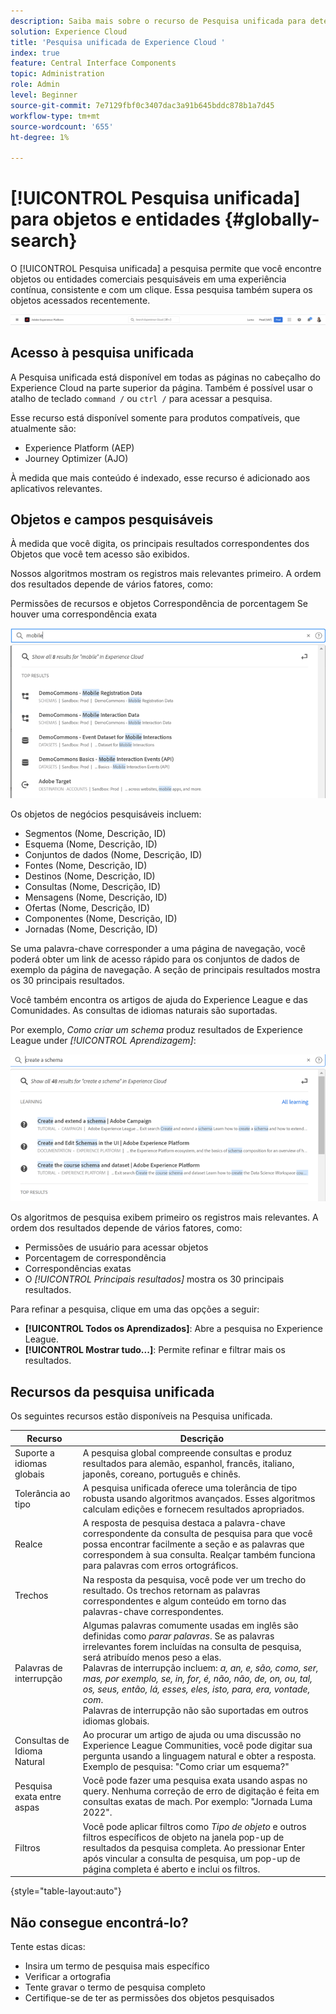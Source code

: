 ```yaml
---
description: Saiba mais sobre o recurso de Pesquisa unificada para determinados aplicativos no Experience Cloud.
solution: Experience Cloud
title: 'Pesquisa unificada de Experience Cloud '
index: true
feature: Central Interface Components
topic: Administration
role: Admin
level: Beginner
source-git-commit: 7e7129fbf0c3407dac3a91b645bddc878b1a7d45
workflow-type: tm+mt
source-wordcount: '655'
ht-degree: 1%

---
```



# [!UICONTROL Pesquisa unificada] para objetos e entidades {#globally-search}

O [!UICONTROL Pesquisa unificada] a pesquisa permite que você encontre objetos ou entidades comerciais pesquisáveis em uma experiência contínua, consistente e com um clique. Essa pesquisa também supera os objetos acessados recentemente.

![Pesquisar objetos e entidades globalmente](assets/platform-search.png)

## Acesso à pesquisa unificada

A Pesquisa unificada está disponível em todas as páginas no cabeçalho do Experience Cloud na parte superior da página. Também é possível usar o atalho de teclado `command /` ou `ctrl /` para acessar a pesquisa.

Esse recurso está disponível somente para produtos compatíveis, que atualmente são:

* Experience Platform (AEP)
* Journey Optimizer (AJO)

À medida que mais conteúdo é indexado, esse recurso é adicionado aos aplicativos relevantes.

## Objetos e campos pesquisáveis

À medida que você digita, os principais resultados correspondentes dos Objetos que você tem acesso são exibidos.

Nossos algoritmos mostram os registros mais relevantes primeiro. A ordem dos resultados depende de vários fatores, como:

Permissões de recursos e objetos Correspondência de porcentagem Se houver uma correspondência exata

![Pesquisa Unificada no Experience Cloud](assets/unified-search-results.png)

Os objetos de negócios pesquisáveis incluem:

* Segmentos (Nome, Descrição, ID)
* Esquema (Nome, Descrição, ID)
* Conjuntos de dados (Nome, Descrição, ID)
* Fontes (Nome, Descrição, ID)
* Destinos (Nome, Descrição, ID)
* Consultas (Nome, Descrição, ID)
* Mensagens (Nome, Descrição, ID)
* Ofertas (Nome, Descrição, ID)
* Componentes (Nome, Descrição, ID)
* Jornadas (Nome, Descrição, ID)

Se uma palavra-chave corresponder a uma página de navegação, você poderá obter um link de acesso rápido para os conjuntos de dados de exemplo da página de navegação. A seção de principais resultados mostra os 30 principais resultados.

Você também encontra os artigos de ajuda do Experience League e das Comunidades. As consultas de idiomas naturais são suportadas.

Por exemplo, _Como criar um schema_ produz resultados de Experience League under _[!UICONTROL Aprendizagem]_:

![Pesquisa Unificada na Ajuda do Experience Cloud](assets/unified-search-learning.png)

Os algoritmos de pesquisa exibem primeiro os registros mais relevantes. A ordem dos resultados depende de vários fatores, como:

* Permissões de usuário para acessar objetos
* Porcentagem de correspondência
* Correspondências exatas
* O _[!UICONTROL Principais resultados]_ mostra os 30 principais resultados.

Para refinar a pesquisa, clique em uma das opções a seguir:

* **[!UICONTROL Todos os Aprendizados]**: Abre a pesquisa no Experience League.
* **[!UICONTROL Mostrar tudo...]**: Permite refinar e filtrar mais os resultados.

## Recursos da pesquisa unificada

Os seguintes recursos estão disponíveis na Pesquisa unificada.

| Recurso | Descrição |
| ------- | ------- |
| Suporte a idiomas globais | A pesquisa global compreende consultas e produz resultados para alemão, espanhol, francês, italiano, japonês, coreano, português e chinês. |
| Tolerância ao tipo | A pesquisa unificada oferece uma tolerância de tipo robusta usando algoritmos avançados. Esses algoritmos calculam edições e fornecem resultados apropriados. |
| Realce | A resposta de pesquisa destaca a palavra-chave correspondente da consulta de pesquisa para que você possa encontrar facilmente a seção e as palavras que correspondem à sua consulta. Realçar também funciona para palavras com erros ortográficos. |
| Trechos | Na resposta da pesquisa, você pode ver um trecho do resultado. Os trechos retornam as palavras correspondentes e algum conteúdo em torno das palavras-chave correspondentes. |
| Palavras de interrupção | Algumas palavras comumente usadas em inglês são definidas como _parar palavras_. Se as palavras irrelevantes forem incluídas na consulta de pesquisa, será atribuído menos peso a elas. <br>Palavras de interrupção incluem: _a, an, e, são, como, ser, mas, por exemplo, se, in, for, é, não, não, de, on, ou, tal, os, seus, então, lá, esses, eles, isto, para, era, vontade, com_. <br>Palavras de interrupção não são suportadas em outros idiomas globais. |
| Consultas de Idioma Natural | Ao procurar um artigo de ajuda ou uma discussão no Experience League Communities, você pode digitar sua pergunta usando a linguagem natural e obter a resposta. Exemplo de pesquisa: &quot;Como criar um esquema?&quot; |
| Pesquisa exata entre aspas | Você pode fazer uma pesquisa exata usando aspas no query. Nenhuma correção de erro de digitação é feita em consultas exatas de mach. Por exemplo: &quot;Jornada Luma 2022&quot;. |
| Filtros | Você pode aplicar filtros como _Tipo de objeto_ e outros filtros específicos de objeto na janela pop-up de resultados da pesquisa completa. Ao pressionar Enter após vincular a consulta de pesquisa, um pop-up de página completa é aberto e inclui os filtros. |

{style=&quot;table-layout:auto&quot;}

## Não consegue encontrá-lo?

Tente estas dicas:

* Insira um termo de pesquisa mais específico
* Verificar a ortografia
* Tente gravar o termo de pesquisa completo
* Certifique-se de ter as permissões dos objetos pesquisados











